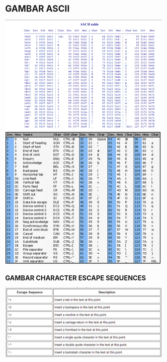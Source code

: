# GAMBAR ASCII

![img.png](ASCII.png)
![img.png](ASCII_2.png)


## GAMBAR CHARACTER ESCAPE SEQUENCES

![img.png](EscapeSequence.png)